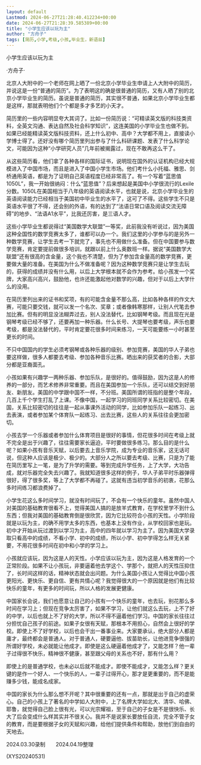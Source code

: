 ```yaml
---
layout: default
Lastmod: 2024-06-27T21:28:40.412234+00:00
date: 2024-06-27T21:28:39.585389+00:00
title: "小学生应该以玩为主"
author: "方舟子"
tags: [简历,小学,考级,小孩,毕业生，新语丝]
---
```


小学生应该以玩为主

·方舟子·

北京人大附中的一个老师在网上晒了一份北京小学毕业生申请上人大附中的简历，并说这是一份“普通的简历”。为了表明这的确是很普通的简历，又有人晒了别的北京小学毕业生的简历。虽说是普通的简历，其实很不普通，如果北京小学毕业生都是这样，那就表明他们个个都是多才多艺的小天才。

简历里的一些内容明显夸大其词了。比如一份简历说：“可精读英文版的科技类资料，全英文沟通、表达自然及社会科学知识”，这连美国的小学毕业生也做不到。如果已经能精读英文版科技资料，还上什么初中、高中？大学都不用上，直接读小学博士得了。还好没有哪个简历里列出参与了什么科研课题、发表了什么科学论文，可能因为这种“小学研究人员”几年前被揭露过，现在不敢再这么干了。

从这些简历看，他们拿了各种各样的国际证书，说明现在国外的认证机构已经大规模进入了中国市场，而且是进入了中国小学生市场。他们考什么小托福、雅思、剑桥通用英语，都是为了证明自己英语程度已经非常高了。有一个写着“蓝思值1050L”，我一开始很纳闷：什么“蓝思值”？后来想起是美国中小学很流行的Lexile分数。1050L在美国相当于八年级的英语阅读水平，也就是说，北京小学毕业生的英语阅读能力已经相当于美国初中毕业生的水平了，这可了不得。这些学生不只是英语水平很了不得，还会别的外语，有的达到了“法语日常口语及阅读交流无障碍”的地步、“法语A1水平”，比我还厉害，是三语人才。

这些小学毕业生都说得过“美国数学大联盟”一等奖，此前我没有听说过，因为美国这种全国性的数学竞赛太多了，谁都可以办一个。我们这里的小学参与的是另外一种数学竞赛，让学生去考一下就完了，事先也不用做什么准备。但在中国要参与数学竞赛，肯定要提前做很多培训，就跟以前上什么奥数班一样。据说“美国数学大联盟”还有很高的含金量，这个我也不清楚，但为了参加含金量高的数学竞赛，更要做大量的准备。在美国为什么不做准备呢？因为这种数学竞赛只是让学生去玩的，获得的成绩并没有什么用，以后上大学根本就不会作为参考。给小孩发一个奖牌，大家高兴高兴，鼓励他，也许还能激起他对数学的兴趣，但对于以后上大学什么的没用。

在简历里列出来的证书和奖项，有的可能含金量不那么高，比如各种各样的作文大赛，可能只要交钱，就可以发一个名次、奖章；或者像韩寒那样，让别人代笔去参加比赛。但有的明显没法糊弄过去，别人没法替代，比如钢琴考级。而且现在光是钢琴考级已经不够了，还要再加一种乐器。什么长号、大提琴也要考级，声乐也要考级，都是没法替代的，平时肯定要花很多时间来练习，一天可能要练一小时甚至更长的时间。

不只中国国内的学生必须考钢琴或各种乐器的级别、参加竞赛，美国的华人子弟也要这样做，很多人都要去考级、参加各种音乐比赛。晒出来的获奖者的合影，大部分都是亚裔面孔。

小孩如果有兴趣学一两种乐器、参加乐队，是很好的。值得鼓励，因为这是人的修养的一部分，而艺术修养非常重要。而且在美国参加一个乐队，还可以结交到好朋友、新朋友。美国的中学跟中国不一样，不分班。美国所谓的班指的是整个年段，几百上千个学生打乱了上课。不像中国，一起学习的同班同学关系比较密切。在美国，关系比较密切的往往是一起从事课外活动的同学，比如参加乐队一起练习、出去表演，或者参加某个体育队一起练习、出去比赛，这些人的关系往往会更加密切。

小孩去学一个乐器或者参加什么体育项目是很好的事情，但花很多时间在考级上就不完全是出于兴趣了，往往需要家长逼迫，平时要做很多练习。那么目的是什么呢？如果小孩有音乐天赋，以后要去上音乐学院，成为专业的音乐家，这无话可说，但这种人应该是极少、极少的。大部分人之所以要去考级、比赛，只是为了能在简历里写上一笔，是为了升学的需要。等到完成升学任务，上了大学，大功告成，就对乐器完全失去兴趣了。我就知道很多这样的例子，华人子弟平时乐器弹得很好，得了很多奖，等上了大学都不再碰了。这就有违当初学音乐的初衷，花那么多时间练习都浪费掉了。

小学生花这么多时间学习，就没有时间玩了，不会有一个快乐的童年。虽然中国人对美国的基础教育很看不上，觉得美国人搞的是放羊式教育，在学校里学不到什么东西；但我对美国的基础教育倒是很欣赏，因为它比较符合小孩的天性。小学阶段就是以玩为主，的确不用学太多的东西，也基本上没有作业，从学校回家也是玩。初中才开始从玩过渡到以学习为主，高中的四年就以学习为主了。因为美国大学录取只看高中的成绩，不看小学、初中的成绩，所以小学、初中学得怎么样无关紧要，不用花很多时间在初中和小学的学习上。

小孩就应该玩，因为这是人的天性。小学应该以玩为主，因为这是人格发育的一个正常阶段。如果不让小孩玩，非要逼着他去学这个、学那个，就把人的天性压抑住了，长时间这样的话，精神状态就会出问题。为什么美国小孩让人觉得比中国小孩更阳光、更快乐、更自信、更有共情心呢？我觉得很大的一个原因就是他们有比较快乐的童年，有更多的时间玩，所以人格的发展更健康。

中国家长会说，我们也愿意让自己的小孩有一个快乐的童年，也去玩，别花那么多时间在学习上；但现在竞争太厉害了，如果不学习，让他们就这么去玩，上不了好的中学，以后也就上不了好的大学，所以不得不逼着他们学习。中国的家长往往过分担忧自己孩子的前途。如果子女很有天赋，那根本不用担心，自然会上很好的学校。即使上不了好学校，以后也会干出一番事业来。大家要承认，绝大部分人都是庸才，最终都会是普通人。对于普通人，硬要逼他、拔苗助长，让他进竞争很强的所谓好学校，未必就能让他成才。即使是这么硬逼着他成才了，又能怎样？他一辈子过得很不快乐，精神很不健康，甚至跟父母的关系也不好，那有什么用？

即使上的是普通学校，也未必以后就不能成才。即使不能成才，又能怎么样？更关键的是作一个好人、一个快乐的人，一辈子过得开心，那才是更重要的，而不是能赚多少钱，能成名成家。

中国的家长为什么那么想不开呢？其中很重要的还有一点，那就是出于自己的虚荣心。自己的小孩上了著名的中学如人大附中，上了名牌大学如北大、清华、哈佛、耶鲁，就觉得自己脸上很有光，可以光宗耀祖，至于自己的子女是不是很快乐、长大了后会变成什么样其实并不很关心。我并不是说家长要放任自流，完全不管子女的教育，而是要根据子女的天赋和兴趣，给他们提供条件和帮助，放他们到自由的天地去。

2024.03.30录制　　2024.04.19整理

(XYS20240531)

